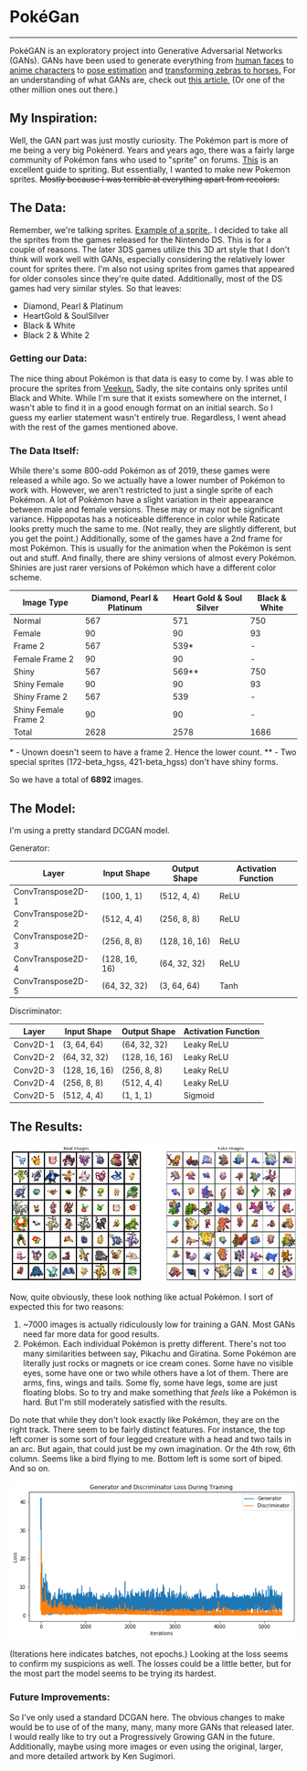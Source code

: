# PokéGan
---
PokéGAN is an exploratory project into Generative Adversarial Networks (GANs). GANs have been used to generate everything from [human faces](https://thispersondoesnotexist.com/) to [anime characters](https://make.girls.moe/) to [pose estimation](https://arxiv.org/pdf/1705.09368.pdf) and [transforming zebras to horses.](https://github.com/junyanz/CycleGAN) For an understanding of what GANs are, check out [this article.](https://skymind.ai/wiki/generative-adversarial-network-gan) (Or one of the other million ones out there.)

## My Inspiration:

Well, the GAN part was just mostly curiosity. The Pokémon part is more of me being a very big Pokénerd. Years and years ago, there was a fairly large community of Pokémon fans who used to "sprite" on forums. [This](https://www.dragonflycave.com/spriting-guide) is an excellent guide to spriting. But essentially, I wanted to make new Pokemon sprites. ~~Mostly because I was terrible at everything apart from recolors.~~

## The Data:

Remember, we're talking sprites. [Example of a sprite.](https://pokemondb.net/sprites/mewtwo). I decided to take all the sprites from the games released for the Nintendo DS. 
This is for a couple of reasons. The later 3DS games utilize this 3D art style that I don't think will work well with GANs, especially considering the relatively lower count for sprites there. I'm also not using sprites from games that appeared for older consoles since they're quite dated. Additionally, most of the DS games had very similar styles. So that leaves:
* Diamond, Pearl & Platinum
* HeartGold & SoulSilver
* Black & White
* Black 2 & White 2

### Getting our Data:
The nice thing about Pokémon is that data is easy to come by. I was able to procure the sprites from [Veekun.](https://veekun.com/dex/downloads) Sadly, the site contains only sprites until Black and White. While I'm sure that it exists somewhere on the internet, I wasn't able to find it in a good enough format on an initial search. So I guess my earlier statement wasn't entirely true. Regardless, I went ahead with the rest of the games mentioned above.

### The Data Itself:
While there's some 800-odd Pokémon as of 2019, these games were released a while ago. So we actually have a lower number of Pokémon to work with. However, we aren't restricted to just a single sprite of each Pokémon. A lot of Pokémon have a slight variation in their appearance between male and female versions. These may or may not be significant variance. Hippopotas has a noticeable difference in color while Raticate looks pretty much the same to me. (Not really, they are slightly different, but you get the point.) Additionally, some of the games have a 2nd frame for most Pokémon. This is usually for the animation when the Pokémon is sent out and stuff. And finally, there are shiny versions of almost every Pokémon. Shinies are just rarer versions of Pokémon which have a different color scheme. 

|Image Type|Diamond, Pearl & Platinum|Heart Gold & Soul Silver|Black & White|
|---|---|---|---|
|Normal|567|571|750|
|Female|90|90|93|
|Frame 2|567|539*|-|
|Female Frame 2|90|90|-|
|Shiny|567|569**|750|
|Shiny Female|90|90|93|
|Shiny Frame 2|567|539|-|
|Shiny Female Frame 2|90|90|-|
|Total|2628|2578|1686|

\* - Unown doesn't seem to have a frame 2. Hence the lower count.
\** - Two special sprites (172-beta_hgss, 421-beta_hgss) don't have shiny forms.

So we have a total of **6892** images. 

## The Model:
I'm using a pretty standard DCGAN model.

Generator:

|Layer|Input Shape|Output Shape|Activation Function|
|---|---|---|---|
|ConvTranspose2D-1|(100, 1, 1)|(512, 4, 4)|ReLU|
|ConvTranspose2D-2|(512, 4, 4)|(256, 8, 8)|ReLU|
|ConvTranspose2D-3|(256, 8, 8)|(128, 16, 16)|ReLU|
|ConvTranspose2D-4|(128, 16, 16)|(64, 32, 32)|ReLU|
|ConvTranspose2D-5|(64, 32, 32)|(3, 64, 64)|Tanh|

Discriminator:

|Layer|Input Shape|Output Shape|Activation Function|
|---|---|---|---|
|Conv2D-1|(3, 64, 64)|(64, 32, 32)|Leaky ReLU|
|Conv2D-2|(64, 32, 32)|(128, 16, 16)|Leaky ReLU|
|Conv2D-3|(128, 16, 16)|(256, 8, 8)|Leaky ReLU|
|Conv2D-4|(256, 8, 8)|(512, 4, 4)|Leaky ReLU|
|Conv2D-5|(512, 4, 4)|(1, 1, 1)|Sigmoid|


## The Results:

![Generated Images](images/results.png)

Now, quite obviously, these look nothing like actual Pokémon. I sort of expected this for two reasons:
1. ~7000 images is actually ridiculously low for training a GAN. Most GANs need far more data for good results.
2. Pokémon. Each individual Pokémon is pretty different. There's not too many similarities between say, Pikachu and Giratina. Some Pokémon are literally just rocks or magnets or ice cream cones. Some have no visible eyes, some have one or two while others have a lot of them. There are arms, fins, wings and tails. Some fly, some have legs, some are just floating blobs. So to try and make something that *feels* like a Pokémon is hard. But I'm still moderately satisfied with the results.

Do note that while they don't look exactly like Pokémon, they are on the right track. There seem to be fairly distinct features. For instance, the top left corner is some sort of four legged creature with a head and two tails in an arc. But again, that could just be my own imagination. Or the 4th row, 6th column. Seems like a bird flying to me. Bottom left is some sort of biped. And so on.

![Loss](images/loss.png)

(Iterations here indicates batches, not epochs.)
Looking at the loss seems to confirm my suspicions as well. The losses could be a little better, but for the most part the model seems to be trying its hardest. 

### Future Improvements:
So I've only used a standard DCGAN here. The obvious changes to make would be to use of of the many, many, many more GANs that released later. I would really like to try out a Progressively Growing GAN in the future. Additionally, maybe using more images or even using the original, larger, and more detailed artwork by Ken Sugimori.